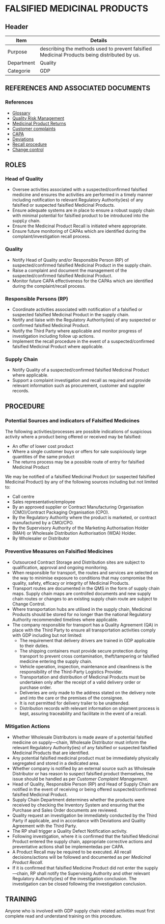 # FALSIFIED MEDICINAL PRODUCTS

## Header

|Item          |Details                                                                                                                 
|--------------|------------------| 
|Purpose       |describing the methods used to prevent falsified Medicinal Products being distributed by us.                             
|Department    |Quality                                                                                                                 
|Categorie     |GDP                                                                                                                     

## REFERENCES AND ASSOCIATED DOCUMENTS

### References
* [Glossary][QEAIC]
* [Quality Risk Management][LBHIY]
* [Medicinal Product Returns][BMAXZ]
* [Customer complaints][ZIWKI]
* [CAPA][YUISV]
* [Deviations][XCEUG]
* [Recall procedure][VOZWP]
* [Change control][UYNEF]

## ROLES

### Head of Quality
* Oversee activities associated with a suspected/confirmed falsified medicine and ensures the activities are performed in a timely manner including notification to relevant Regulatory Authority(ies) of any falsified or suspected faisified Medicinal Products.
* Ensure adequate systems are in place to ensure a robust supply chain with minimal potential for falsified product to be introduced into the suppLy chain.
* Ensure the Medicinal Product Recall is initiated where appropriate.
* Ensure future monitoring of CAPAs which are identified during the complaint/investigation recall process.

### Quality
* Notify Head of Quality and/or Responsible Person (RP) of suspected/confirmed falsified Medicinal Product in the supply chain.
* Raise a complaint and document the management of the suspected/confirmed falsified Medicinal Product.
* Monitor future CAPA effectiveness for the CAPAs which are identified during the complaint/recall process.

### Responsible Persons (RP)
* Coordinate activities associated with notification of a falsified or suspected falsified Medicinal Product in the supply chain.
* Notify and liaise with the Regulatory Authority(ies) of any suspected or conﬁrmed falsified Medicinal Product.
* Notify the Third Party where applicable and monitor progress of investigation including follow up actions.
* Implement the recall procedure in the event of a suspected/confirmed falsified Medicinal Product where applicable.

### Supply Chain
* Notify Quality of a suspected/confirmed falsified Medicinal Product where applicable.
* Support a complaint investigation and recall as required and provide relevant information such as procurement, customer and supplier records.

## PROCEDURE

### Potential Sources and indicators of Falsiﬁed Medicines 
The following activities/processes are possible indications of suspicious activity where a product being offered or received may be falsified:
* An offer of lower cost product
* Where a single customer buys or offers for sale suspiciously large quantities of the same product
* The returns process may be a possible route of entry for falsified Medicinal Product
 
We may be notified of a falsified Medicinal Product (or suspected falsified Medicinal Product) by any of the following sources including but not limited to:
* Call centre
* Sales representative/employee
* By an approved supplier or Contract Manufacturing Organisation (CMO)/Contract Packaging Organisation (CPO).
* By the Regulatory Authority where the product is marketed, or contract manufactured by a CMO/CPO.
* By the Supervisory Authority of the Marketing Authorisation Holder (MAH) or Wholesale Distribution Authorisation (WDA) Holder.
* By Wholesaler or Distributor

### Preventive Measures on Falsiﬁed Medicines
* Outsourced Contract Storage and Distribution sites are subject to qualification, approval and ongoing monitoring.
* When responsible for transport, the routes and services are selected on the way to minimise exposure to conditions that may compromise the quality, safety, efficacy or integrity of Medicinal Products.
* Transport routes are documented in the QMS in the form of supply chain maps. Supply chain maps are controlled documents and new supply chain routes or changes to an existing supply chain route are subject to Change Control.
* Where transportation hubs are utilised in the supply chain, Medicinal Products should be stored for no longer than the national Regulatory Authority recommended timelines where applicable.
* The company responsible for transport has a Quality Agreement (QA) in place with the Third Party to ensure all transportation activities comply with GDP including but not limited:
  * The requirement that delivery drivers are trained in GDP applicable to their duties.
  * The shipping containers must provide secure protection during transport to prevent cross contamination, theft/tampering or falsified medicine entering the supply chain.
  * Vehicle operation, inspection, maintenance and cleanliness is the responsibility of the Third-Party Logistics Provider.
  * Transportation and distribution of Medicinal Products must be undertaken only after the receipt of a valid delivery order or purchase order.
  * Deliveries are only made to the address stated on the delivery note and into the care or the premises of the consignee.
  * It is not permitted for delivery trailer to be unattended.
  * Distribution records with relevant information on shipment process is kept, assuring traceability and facilitate in the event of a recall.

### Mitigation Actions
* Whether Wholesale Distributors is made aware of a potential falsified medicine on supply—chain, Wholesale Distributor must inform the relevant Regulatory Authority(ies) of any falsified or suspected falsified Medicinal Products that are identified.
* Any potential falsified medicinal product must be immediately physically segregated and stored in a dedicated area.
* Whether company is notified by an external source such as Wholesale Distributor or has reason to suspect falsified product themselves, the issue should be handled as per *Customer Complaint Management*.
* Head of Quality, Responsible Person (RP) and Head of Supply Chain are notified in the event of receiving or being offered suspected/confirmed falsified Medicinal Product. 
* Supply Chain Department determines whether the products were received by checking the Inventory System and ensuring that the Purchase and Sales Order documents are reviewed.
* Quality request an investigation be immediately conducted by the Third Party if applicable, and in accordance with Deviations and Quality Agreement with the Third Party.
* The RP shall trigger a Quality Defect Notification activity.
* Following investigation, where it is confirmed that the falsified Medicinal Product entered the supply chain, appropriate corrective actions and preventative actions shall be implementedas per CAPA. 
* A Product Recall may be required to be executed. All recall decisions/actions will be followed and documented as per *Medicinal Product Recall*. 
* If it is confirmed that falsiﬁed Medicine Product did not enter the supply—chain, RP shall notify the Supervising Authority and other relevant Regulatory Authority(ies) of the investigation conclusion. The investigation can be closed following the investigation conclusion.

## TRAINING
Anyone who is involved with GDP supply chain related activities must first complete read and understand training on this procedure.

[GMP Guidelines]: https://ec.europa.eu/health/documents/eudralex/vol-4_en]
[GDP Guidelines]: https://eur-lex.europa.eu/LexUriServ/LexUriServ.do?uri=OJ:C:2013:343:0001:0014:EN:PDF
[AMXWS]: /procedures/Procedure_GDP_AMXWS_Management_of_Standard_Operating_Procedures.md
[XIDEX]: /procedures/Procedure_GDP_XIDEX_Responsible_Person.md
[BWRPX]: /procedures/Procedure_GDP_BWRPX_Documentation_Control.md
[XCEUG]: /procedures/Procedure_GDP_XCEUG_Deviations.md
[UYNEF]: /procedures/Procedure_GDP_UYNEF_Change_control.md
[OZCFN]: /procedures/Procedure_GDP_OZCFN_Management_review_and_monitoring.md
[LBHIY]: /procedures/Procedure_GDP_LBHIY_Quality_Risk_Management.md
[ZWJPR]: /procedures/Procedure_GDP_ZWJPR_Training.md
[VQICE]: /procedures/Procedure_GDP_VQICE_Receipt_of_medicinal_products.md
[AGTXC]: /procedures/Procedure_GDP_AGTXC_Establishing_the_authority_of_suppliers_to_supply_medicinal_products.md
[ZIWKI]: /procedures/Procedure_GDP_ZIWKI_Customer_complaints.md
[VOZWP]: /procedures/Procedure_GDP_VOZWP_Recall_procedure.md
[HBQIN]: /procedures/Procedure_GDP_HBQIN_Outsourced_activities.md
[GMQHI]: /procedures/Procedure_GDP_GMQHI_Self-inspections.md
[VTOMR]: /procedures/Procedure_GDP_VTOMR_Falsified_Medicinal_Products.md
[BMAXZ]: /procedures/Procedure_GDP_BMAXZ_Medicinal_Product_Returns.md
[YUISV]: /procedures/Procedure_GDP_YUISV_CAPA.md
[QEAIC]: /procedures/Document_QEAIC_Glossary.md
[GGNHM]: /procedures/Procedure_GDP_GGNHM_Reporting_of_Adverse_Events.md
